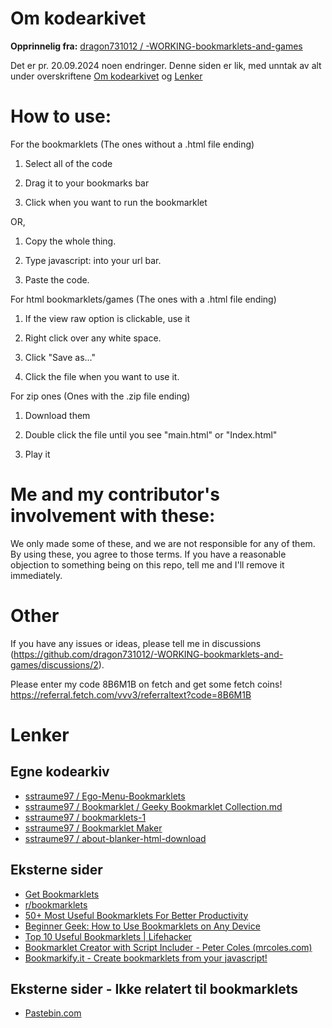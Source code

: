 # Om kodearkivet
**Opprinnelig fra:** [dragon731012 / -WORKING-bookmarklets-and-games](https://github.com/dragon731012/-WORKING-bookmarklets-and-games)

Det er pr. 20.09.2024 noen endringer. Denne siden er lik, med unntak av alt under overskriftene [Om kodearkivet](https://github.com/sstraume97/Bookmarklet/tree/main?tab=readme-ov-file#om-kodearkivet) og [Lenker](https://github.com/sstraume97/Bookmarklet/tree/main?tab=readme-ov-file#lenker)

# How to use:

For the bookmarklets (The ones without a .html file ending)

1. Select all of the code

2. Drag it to your bookmarks bar

3. Click when you want to run the bookmarklet

OR,

1. Copy the whole thing.

2. Type javascript: into your url bar.

3. Paste the code.

For html bookmarklets/games (The ones with a .html file ending)

1. If the view raw option is clickable, use it

2. Right click over any white space.

3. Click "Save as..."

4. Click the file when you want to use it.

For zip ones (Ones with the .zip file ending)

1. Download them

2. Double click the file until you see "main.html" or "Index.html"

3. Play it

# Me and my contributor's involvement with these:

We only made some of these, and we are not responsible for any of them. By using these, you agree to those terms. If you have a reasonable objection to something being on this repo, tell me and I'll remove it immediately.

# Other
If you have any issues or ideas, please tell me in discussions (https://github.com/dragon731012/-WORKING-bookmarklets-and-games/discussions/2).

Please enter my code 8B6M1B on fetch and get some fetch coins! https://referral.fetch.com/vvv3/referraltext?code=8B6M1B

# Lenker
## Egne kodearkiv
* [sstraume97 / Ego-Menu-Bookmarklets](https://github.com/sstraume97/Ego-Menu-Bookmarklets)
* [sstraume97 / Bookmarklet / Geeky Bookmarklet Collection.md](https://github.com/sstraume97/Bookmarklet/blob/main/Geeky%20Bookmarklet%20Collection.md)
* [sstraume97 / bookmarklets-1](https://github.com/sstraume97/bookmarklets-1)
* [sstraume97 / Bookmarklet Maker](https://github.com/sstraume97/bookmarklet-maker)
* [sstraume97 / about-blanker-html-download](https://github.com/sstraume97/about-blanker-html-download)

## Eksterne sider
* [Get Bookmarklets](https://getbookmarklets.com/)
* [r/bookmarklets](https://www.reddit.com/r/bookmarklets/)
* [50+ Most Useful Bookmarklets For Better Productivity](https://www.hongkiat.com/blog/100-useful-bookmarklets-for-better-productivity-ultimate-list/)
* [Beginner Geek: How to Use Bookmarklets on Any Device](https://www.howtogeek.com/189358/beginner-geek-how-to-use-bookmarklets-on-any-device/)
* [Top 10 Useful Bookmarklets | Lifehacker](https://lifehacker.com/top-10-useful-bookmarklets-395697)
* [Bookmarklet Creator with Script Includer - Peter Coles (mrcoles.com)](https://mrcoles.com/bookmarklet/)
* [Bookmarkify.it - Create bookmarklets from your javascript!](https://bookmarkify.it/)

## Eksterne sider - Ikke relatert til bookmarklets
* [Pastebin.com](https://pastebin.com/)
